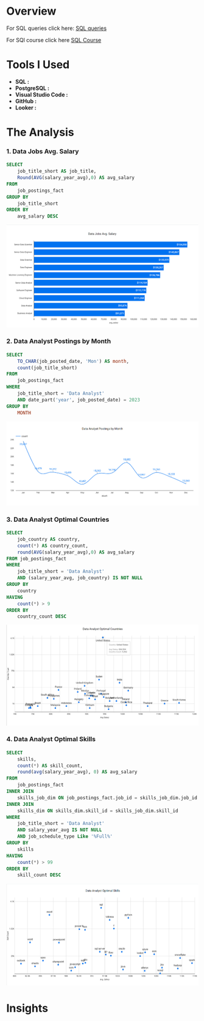 # Overview

For SQL queries click here: [SQL queries](/Analysis/)

For SQl course click here [SQL Course](https://lukebarousse.com/sql)


# Tools I Used

- **SQL :**
- **PostgreSQL :**
- **Visual Studio Code :**
- **GitHub :**
- **Looker :**

# The Analysis

### 1. Data Jobs Avg. Salary

```sql
SELECT 
    job_title_short AS job_title,
    Round(AVG(salary_year_avg),0) AS avg_salary
FROM 
    job_postings_fact
GROUP BY 
    job_title_short
ORDER BY 
    avg_salary DESC
```


![](Images\1_Data_Jobs_Avg_Salary.png)

### 2. Data Analyst Postings by Month

```sql
SELECT
    TO_CHAR(job_posted_date, 'Mon') AS month,
    count(job_title_short)
FROM
    job_postings_fact
WHERE
    job_title_short = 'Data Analyst'
    AND date_part('year', job_posted_date) = 2023
GROUP BY
    MONTH
```


![](Images\2_Data_Analyst_Postings_by_Month.png)


### 3. Data Analyst Optimal Countries

```sql
SELECT
    job_country AS country,
    count(*) AS country_count,
    round(AVG(salary_year_avg),0) AS avg_salary
FROM job_postings_fact
WHERE
    job_title_short = 'Data Analyst'
    AND (salary_year_avg, job_country) IS NOT NULL
GROUP BY
    country
HAVING
    count(*) > 9
ORDER BY
    country_count DESC
```


![](Images\3_Data_Analyst_Optimal_Countries.png)


### 4. Data Analyst Optimal Skills

```sql
SELECT
    skills,
    count(*) AS skill_count,
    round(avg(salary_year_avg), 0) AS avg_salary
FROM
    job_postings_fact
INNER JOIN
    skills_job_dim ON job_postings_fact.job_id = skills_job_dim.job_id
INNER JOIN
    skills_dim ON skills_dim.skill_id = skills_job_dim.skill_id
WHERE
    job_title_short = 'Data Analyst'
    AND salary_year_avg IS NOT NULL
    AND job_schedule_type Like '%Full%'
GROUP BY
    skills
HAVING
    count(*) > 99
ORDER BY
    skill_count DESC
```


![](Images\4_Data_Analyst_Optimal_Skills.png)


# Insights
